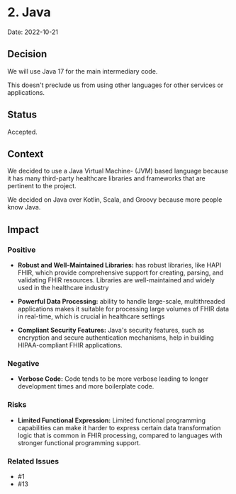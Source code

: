 # 2. Java

Date: 2022-10-21

## Decision

We will use Java 17 for the main intermediary code.

This doesn't preclude us from using other languages for other services or applications.

## Status

Accepted.

## Context

We decided to use a Java Virtual Machine- (JVM) based language because it has many third-party healthcare libraries and frameworks that are pertinent to the project. 

We decided on Java over Kotlin, Scala, and Groovy because more people know Java.

## Impact

### Positive

- **Robust and Well-Maintained Libraries:** has robust libraries, like HAPI FHIR, which provide comprehensive support for creating, parsing, and validating FHIR resources. Libraries are well-maintained and widely used in the healthcare industry


- **Powerful Data Processing:** ability to handle large-scale, multithreaded applications makes it suitable for processing large volumes of FHIR data in real-time, which is crucial in healthcare settings


- **Compliant Security Features:** Java's security features, such as encryption and secure authentication mechanisms, help in building HIPAA-compliant FHIR applications.

### Negative

- **Verbose Code:** Code tends to be more verbose leading to longer development times and more boilerplate code.


### Risks

- **Limited Functional Expression:** Limited functional programming capabilities can make it harder to express certain data transformation logic that is common in FHIR processing, compared to languages with stronger functional programming support.

### Related Issues

- #1
- #13
